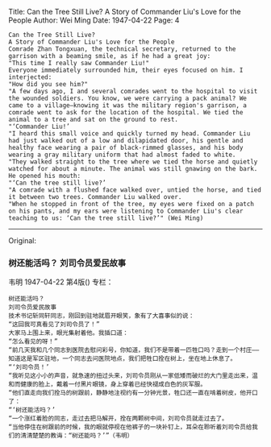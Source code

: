 Title: Can the Tree Still Live? A Story of Commander Liu's Love for the People
Author: Wei Ming
Date: 1947-04-22
Page: 4

    Can the Tree Still Live?
    A Story of Commander Liu's Love for the People
    Comrade Zhan Tongxuan, the technical secretary, returned to the garrison with a beaming smile, as if he had a great joy:
    "This time I really saw Commander Liu!"
    Everyone immediately surrounded him, their eyes focused on him. I interjected:
    "How did you see him?"
    "A few days ago, I and several comrades went to the hospital to visit the wounded soldiers. You know, we were carrying a pack animal? We came to a village—knowing it was the military region's garrison, a comrade went to ask for the location of the hospital. We tied the animal to a tree and sat on the ground to rest.
    "‘Commander Liu!’
    "I heard this small voice and quickly turned my head. Commander Liu had just walked out of a low and dilapidated door, his gentle and healthy face wearing a pair of black-rimmed glasses, and his body wearing a gray military uniform that had almost faded to white.
    "They walked straight to the tree where we tied the horse and quietly watched for about a minute. The animal was still gnawing on the bark. He opened his mouth:
    "‘Can the tree still live?’
    "A comrade with a flushed face walked over, untied the horse, and tied it between two trees. Commander Liu walked over.
    "When he stopped in front of the tree, my eyes were fixed on a patch on his pants, and my ears were listening to Commander Liu's clear teaching to us: ‘Can the tree still live?’" (Wei Ming)



<hr /> 

Original: 


### 树还能活吗？  刘司令员爱民故事
韦明
1947-04-22
第4版()
专栏：

    树还能活吗？
    刘司令员爱民故事
    技术书记斩同轩同志，刚回到驻地就眉开眼笑，象有了大喜事似的说：
    “这回我可真看见了刘司令员了！”
    大家马上围上来，眼光集射着他。我插口道：
    “怎么看见的呀！”
    “前几天我和几个同志到医院去慰问彩号，你知道，我们不是带着一匹牲口吗？走到一个村庄——知道这是军区驻地，一个同志去问医院地点，我们把牲口拴在树上，坐在地上休息了。
    “‘刘司令员！’
    “我听见这小小的声音，就急速的扭过头来，刘司令员刚从一家低矮而破烂的大门里走出来，温和而健康的脸上，戴着一付黑片眼镜，身上穿着已经快褪成白色的灰军服。
    “他们直走向我们拴马的树跟前，静静地注视约有一分钟光景，牲口还一直在啃着树皮，他开口了：
    “‘树还能活吗？’
    “一个涨红着脸的同志，走过去把马解开，拴在两颗树中间，刘司令员就走过去了。
    “当他停住在树跟前的时候，我的眼就停视在他裤子的一块补钉上，耳朵在聆听着刘司令员给我们的清清楚楚的教诲：“树还能吗？’”（韦明）
